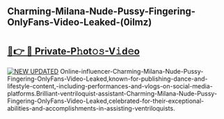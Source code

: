 ## Charming-Milana-Nude-Pussy-Fingering-OnlyFans-Video-Leaked-(0ilmz)


# <h2><a href="https://mediaupload.pro?-19M">🔗👉 🔴 Private-P𝚑ot𝚘𝚜-V𝚒d𝚎o</a></h2>

[![NEW UPDATED](https://i.imgur.com/0qMVB7G.gif)](https://mediaupload.pro?-19M)
Online-influencer-Charming-Milana-Nude-Pussy-Fingering-OnlyFans-Video-Leaked,known-for-publishing-dance-and-lifestyle-content,-including-performances-and-vlogs-on-social-media-platforms.Brilliant-ventriloquist-assistant-Charming-Milana-Nude-Pussy-Fingering-OnlyFans-Video-Leaked,celebrated-for-their-exceptional-abilities-and-accomplishments-in-assisting-ventriloquists.  